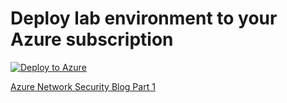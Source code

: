 # Deploy lab environment to your Azure subscription


[![Deploy to Azure](https://aka.ms/deploytoazurebutton)](https://portal.azure.com/#create/Microsoft.Template/uri/https%3A%2F%2Fraw.githubusercontent.com%2Fgetazcloud%2Fsecuritylab%2Fmain%2Fdeploy2.json)

[Azure Network Security Blog Part 1](https://techcommunity.microsoft.com/t5/azure-network-security-blog/part-1-lab-setup-azure-waf-security-protection-and-detection-lab/ba-p/2030469)
